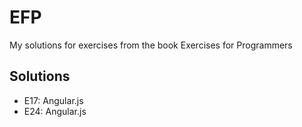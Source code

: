 # EFP

My solutions for exercises from the book Exercises for Programmers

## Solutions

* E17: Angular.js
* E24: Angular.js
